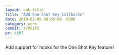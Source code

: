 ```yaml
---
layout: qmk-title
title: "Add One Shot Key callbacks"
date: 2019-02-05 00:00:00 -0500
category: core
commit: 47051f5
pr: 4697
---
```


Add support for hooks for the One Shot Key feature!